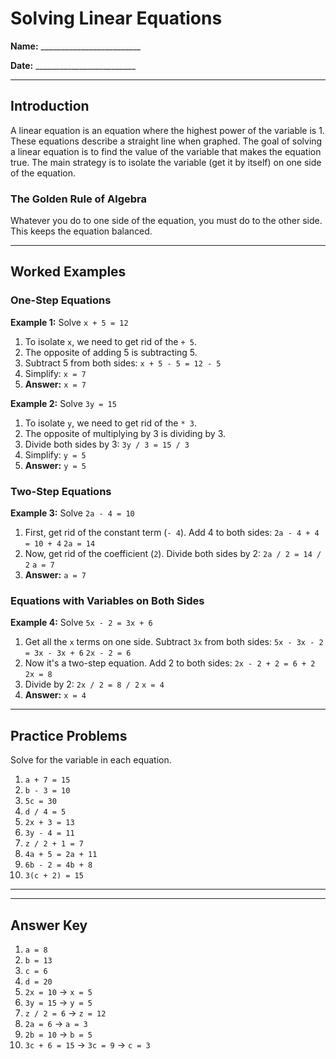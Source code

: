 
# Solving Linear Equations

**Name:** _________________________

**Date:** _________________________

---

## Introduction

A linear equation is an equation where the highest power of the variable is 1. These equations describe a straight line when graphed. The goal of solving a linear equation is to find the value of the variable that makes the equation true. The main strategy is to isolate the variable (get it by itself) on one side of the equation.

### The Golden Rule of Algebra

Whatever you do to one side of the equation, you must do to the other side. This keeps the equation balanced.

---

## Worked Examples

### One-Step Equations

**Example 1:** Solve `x + 5 = 12`

1.  To isolate `x`, we need to get rid of the `+ 5`.
2.  The opposite of adding 5 is subtracting 5.
3.  Subtract 5 from both sides: `x + 5 - 5 = 12 - 5`
4.  Simplify: `x = 7`
5.  **Answer:** `x = 7`

**Example 2:** Solve `3y = 15`

1.  To isolate `y`, we need to get rid of the `* 3`.
2.  The opposite of multiplying by 3 is dividing by 3.
3.  Divide both sides by 3: `3y / 3 = 15 / 3`
4.  Simplify: `y = 5`
5.  **Answer:** `y = 5`

### Two-Step Equations

**Example 3:** Solve `2a - 4 = 10`

1.  First, get rid of the constant term (`- 4`). Add 4 to both sides:
    `2a - 4 + 4 = 10 + 4`
    `2a = 14`
2.  Now, get rid of the coefficient (`2`). Divide both sides by 2:
    `2a / 2 = 14 / 2`
    `a = 7`
3.  **Answer:** `a = 7`

### Equations with Variables on Both Sides

**Example 4:** Solve `5x - 2 = 3x + 6`

1.  Get all the `x` terms on one side. Subtract `3x` from both sides:
    `5x - 3x - 2 = 3x - 3x + 6`
    `2x - 2 = 6`
2.  Now it's a two-step equation. Add 2 to both sides:
    `2x - 2 + 2 = 6 + 2`
    `2x = 8`
3.  Divide by 2:
    `2x / 2 = 8 / 2`
    `x = 4`
4.  **Answer:** `x = 4`

---

## Practice Problems

Solve for the variable in each equation.

1.  `a + 7 = 15`
2.  `b - 3 = 10`
3.  `5c = 30`
4.  `d / 4 = 5`
5.  `2x + 3 = 13`
6.  `3y - 4 = 11`
7.  `z / 2 + 1 = 7`
8.  `4a + 5 = 2a + 11`
9.  `6b - 2 = 4b + 8`
10. `3(c + 2) = 15`

---
---

## Answer Key

1.  `a = 8`
2.  `b = 13`
3.  `c = 6`
4.  `d = 20`
5.  `2x = 10` -> `x = 5`
6.  `3y = 15` -> `y = 5`
7.  `z / 2 = 6` -> `z = 12`
8.  `2a = 6` -> `a = 3`
9.  `2b = 10` -> `b = 5`
10. `3c + 6 = 15` -> `3c = 9` -> `c = 3`

